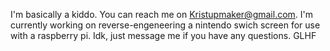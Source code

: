 I'm basically a kiddo. You can reach me on Kristupmaker@gmail.com.
I'm currently working on reverse-engeneering a nintendo swich screen for use with a raspberry pi.
Idk, just message me if you have any questions. 
GLHF
<!---
Kaupas24/Kaupas24 is a ✨ special ✨ repository because its `README.md` (this file) appears on your GitHub profile.
You can click the Preview link to take a look at your changes.
--->
